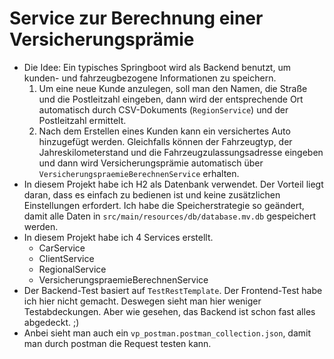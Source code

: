 # Service zur Berechnung einer Versicherungsprämie
- Die Idee: Ein typisches Springboot wird als Backend benutzt, um kunden- und fahrzeugbezogene Informationen zu speichern.
  1. Um eine neue Kunde anzulegen, soll man den Namen, die Straße und die Postleitzahl eingeben, dann wird der entsprechende Ort automatisch durch CSV-Dokuments (`RegionService`) und der Postleitzahl ermittelt.
  2. Nach dem Erstellen eines Kunden kann ein versichertes Auto hinzugefügt werden. Gleichfalls können der Fahrzeugtyp, der Jahreskilometerstand und die Fahrzeugzulassungsadresse eingeben und dann wird Versicherungsprämie automatisch über `VersicherungspraemieBerechnenService` erhalten.
- In diesem Projekt habe ich H2 als Datenbank verwendet. Der Vorteil liegt daran, dass es einfach zu bedienen ist und keine zusätzlichen Einstellungen erfordert. Ich habe die Speicherstrategie so geändert, damit alle Daten in `src/main/resources/db/database.mv.db` gespeichert werden.
- In diesem Projekt habe ich 4 Services erstellt.
  - CarService
  - ClientService
  - RegionalService
  - VersicherungspraemieBerechnenService
- Der Backend-Test basiert auf `TestRestTemplate`. Der Frontend-Test habe ich hier nicht gemacht. Deswegen sieht man hier weniger Testabdeckungen. Aber wie gesehen, das Backend ist schon fast alles abgedeckt. ;)
- Anbei sieht man auch ein `vp_postman.postman_collection.json`, damit man durch postman die Request testen kann.
